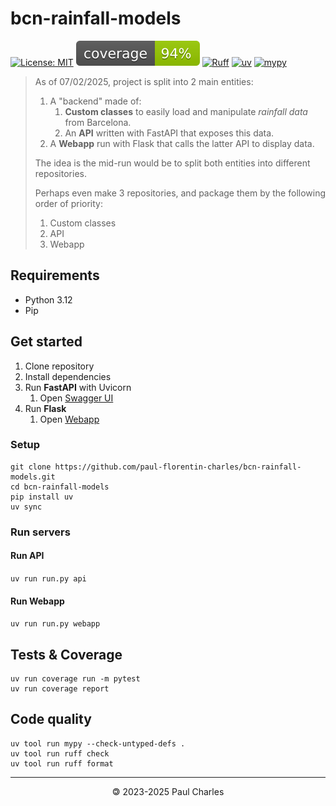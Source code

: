 # bcn-rainfall-models

[![License: MIT](https://img.shields.io/badge/License-MIT-yellow.svg)](https://opensource.org/licenses/MIT)
[![coverage badge](coverage.svg)](https://github.com/nedbat/coveragepy)
[![Ruff](https://img.shields.io/endpoint?url=https://raw.githubusercontent.com/astral-sh/ruff/main/assets/badge/v2.json)](https://github.com/astral-sh/ruff)
[![uv](https://img.shields.io/endpoint?url=https://raw.githubusercontent.com/astral-sh/uv/main/assets/badge/v0.json)](https://github.com/astral-sh/uv)
[![mypy](https://www.mypy-lang.org/static/mypy_badge.svg)](https://mypy-lang.org/)

> As of 07/02/2025, project is split into 2 main entities:
> 1. A "backend" made of:
>    1. **Custom classes** to easily load and manipulate _rainfall data_ from Barcelona.
>    2. An **API** written with FastAPI that exposes this data.
> 2. A **Webapp** run with Flask that calls the latter API to display data.
>
> The idea is the mid-run would be to split both entities into different repositories. 
> 
> Perhaps even make 3 repositories, and package them by the following order of priority:
> 1. Custom classes
> 2. API
> 3. Webapp

## Requirements

- Python 3.12
- Pip

## Get started

1. Clone repository
2. Install dependencies
3. Run **FastAPI** with Uvicorn
   1. Open [Swagger UI](http://127.0.0.1:8000/docs)
4. Run **Flask**
   1. Open [Webapp](http://127.0.0.1:5000)

### Setup

```commandline
git clone https://github.com/paul-florentin-charles/bcn-rainfall-models.git
cd bcn-rainfall-models
pip install uv
uv sync
```

### Run servers

#### Run **API**

`uv run run.py api`

#### Run **Webapp**

`uv run run.py webapp`

## Tests & Coverage

```commandline
uv run coverage run -m pytest
uv run coverage report
```

## Code quality

```commandline
uv tool run mypy --check-untyped-defs .
uv tool run ruff check
uv tool run ruff format
```

---

<center>🄯 2023-2025 Paul Charles</center>